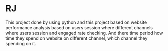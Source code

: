 # RJ

This project done by using python and this project based on website performance analysis based on users session where different channels where users session and engaged rate checking.
And there time period how time they spend on website on different channel, which channel they spending on it.
